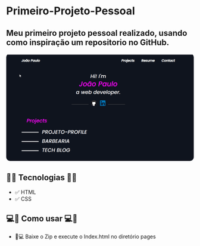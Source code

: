 # Primeiro-Projeto-Pessoal
<h2> Meu primeiro projeto pessoal realizado, usando como inspiração um repositorio no GitHub.</h2>

<div align ="center">
    <img widht="900px" style="border-radius: 10px;" src="/_images/SiteMy.gif" alt="Gif Do site">
</div>

<h2>🚀🚀 Tecnologias 🚀🚀</h2>

- ✅ HTML
- ✅ CSS

<h2> 💻📲 Como usar 💻📲 </h2>

- 📱💻 Baixe o Zip e execute o Index.html no diretório pages

